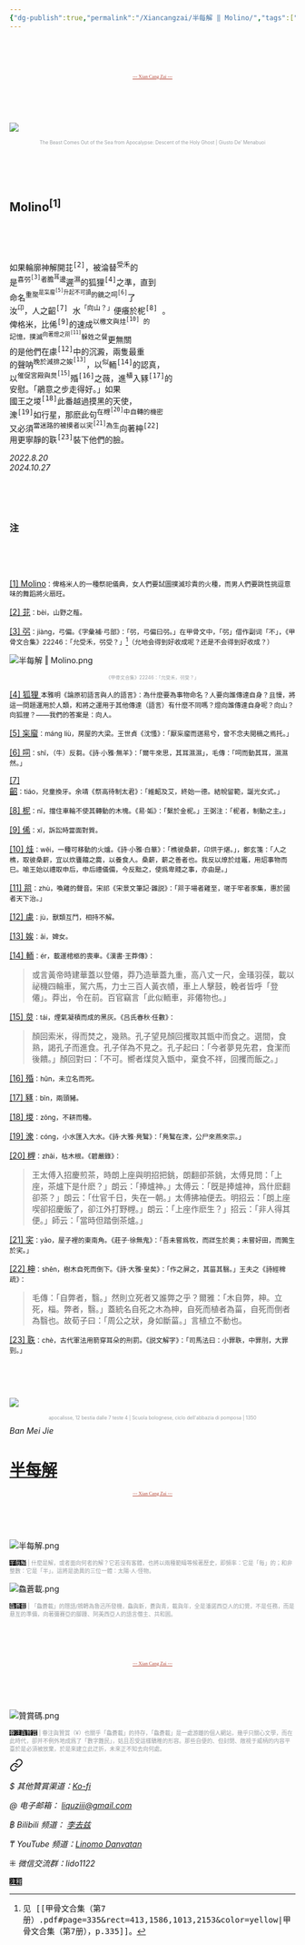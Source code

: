 ```yaml
---
{"dg-publish":true,"permalink":"/Xiancangzai/半每解 ‖ Molino/","tags":["半每解","李去兹","甲骨学"],"created":"2024-10-27T23:29:07.571+08:00"}
---
```




<pre>



</pre>

<pre style="text-align:center;font-family:'Antro Vectra';"><a href="https://www.xiancangzai.com/" style="font-size:0.6em; color:#B54434;">--- Xian Cang Zai ---</a></pre>

<pre>



</pre>

![](https://blogger.googleusercontent.com/img/b/R29vZ2xl/AVvXsEhnhlGidWdf1zBwUW7VQlSyKCZwzxP6k3nBSXpc3diZHakh1_hoh_3LK4p4ScRVfXZ9LDS3xndlUGLrykb_Xv8LdcOeiU_Na4DV4qi40C45fi5uUGkHeQbkWr8CgJQQyBngC5fi/s1600/3654414518_eb16be3333_b.jpg)

<p style="text-align:center;color:#999ea2;font-size:0.6em;">The Beast Comes Out of the Sea from Apocalypse: Descent of the Holy Ghost | Giusto De’ Menabuoi</p>

<pre>



</pre>

## Molino<sup>[1]</sup>

<pre>



</pre>

<pre>
如果輪廓神解開苝<sup>[2]</sup>，被淪替<sup>受禾</sup>的
是<sup>喜弜<sup>[3]</sup>者膽<sup>耳</sup>邊</sup>遲<sup>濕</sup>的狐狸<sup>[4]</sup>之準，直到
命名<sup>重聚<sup>是杗廇<sup>[5]</sup>升起不可讀</sup>的鏡之呞<sup>[6]</sup></sup>了
汝<sup>卬</sup>，人之齠<sup>[7]</sup> 水<sup>「向山？」</sup>便癢於柅<sup>[8]</sup> 。
俾格米，比俙<sup>[9]</sup>的速成<sup>以檄文與烓<sup>[10]</sup> 的</sup>
<sup>記憶，撲滅<sup>向著燈之喌<sup>[11]</sup></sup>躲姓之餐</sup>更無關
的是他們在豦<sup>[12]</sup>中的沉澱，兩隻最重
的聲呐<sup>晚於減排之娭<sup>[13]</sup></sup>，以<sup>似</sup>輀<sup>[14]</sup>的認真，
以<sup>催促宮殿與炱<sup>[15]</sup></sup>殙<sup>[16]</sup>之薇，進<sup>植</sup>入豩<sup>[17]</sup>的
安慰。「鵑意之步走得好。」如果
國王之堫<sup>[18]</sup>此番越過摸黑的天使，
潨<sup>[19]</sup>如行星，那麽此句<sup>在榸<sup>[20]</sup>中自轉的機密</sup>
又必須<sup>當迷路的被摸者以宎<sup>[21]</sup>為生</sup>向著柛<sup>[22]</sup>
用更寧靜的聅<sup>[23]</sup>裝下他們的臉。
</pre>

<cite>2022.8.20</cite><br/><cite>2024.10.27</cite>

<pre>



</pre>

### 注

<pre>



</pre>

<ins>[1] Molino</ins><small>：俾格米人的一種祭祀儀典，女人們要試圖撲滅珍貴的火種，而男人們要跳性挑逗意味的舞蹈將火扇旺。</small>

<ins>[2] 苝</ins><small>：bèi，山野之薤。</small>

<ins>[3] 弜</ins><small>：jiàng，弓偏。《字彙補‧弓部》：「弜，弓偏曰弜。」在甲骨文中，「弜」借作副词「不」，《甲骨文合集》22246：「允受禾，弜受？」[^1]（允地会得到好收成呢？还是不会得到好收成？）</small>

![半每解 ‖ Molino.png](/img/user/%E9%99%84%E4%BB%B6/%E9%99%84%E4%BB%B62024/%E5%8D%8A%E6%AF%8F%E8%A7%A3%20%E2%80%96%20Molino.png)

<p style="text-align:center;color:#999ea2;font-size:0.6em;">《甲骨文合集》22246：「允受禾，弜受？」</p>

<ins>[4] 狐狸 </ins><small>本雅明《論原初語言與人的語言》：為什麼要為事物命名？人要向誰傳達自身？且慢，將這一問題運用於人類，和將之運用于其他傳達（語言）有什麼不同嗎？燈向誰傳達自身呢？向山？向狐狸？——我們的答案是：向人。</small>

<ins>[5] 杗廇</ins><small>：máng liù，房屋的大梁。王世貞《沈慅》：「厭杗廇而遄易兮，曾不念夫閲樀之焉托。」</small>

<ins>[6] 呞</ins><small>：shī，（牛）反芻。《詩‧小雅‧無羊》：「爾牛來思，其耳濕濕」，毛傳：「呞而動其耳，濕濕然。」</small>

<ins>[7] 齠</ins><small>：tiáo，兒童換牙。余靖《祭高待制太君》：「維齠及艾，終始一德。結帨留範，誕光女式。」</small>

<ins>[8] 柅</ins><small>：nǐ，擋住車輪不使其轉動的木塊。《易·姤》：「繫於金柅。」王弼注：「柅者，制動之主。」</small>

<ins>[9] 俙</ins><small>：xī，訴訟時當面對質。</small>

<ins>[10] 烓</ins><small>：wēi，一種可移動的火爐。《詩‧小雅‧白華》：「樵彼桑薪，卬烘于煁。」，鄭玄箋：「人之樵，取彼桑薪，宜以炊饔饎之爨，以養食人。桑薪，薪之善者也。我反以燎於烓竈，用炤事物而巳。喻王始以禮取申后，申后禮儀備，今反黜之，使爲卑賤之事，亦由是。」</small>

<ins>[11] 喌</ins><small>：zhù，喚雞的聲音。宋祁《宋景文筆記·雜説》：「喌于場者雞至，嗟于牢者豕集，惠於國者天下治。」</small>

<ins>[12] 豦</ins><small>：jù，獸類互鬥，相持不解。</small>

<ins>[13] 娭</ins><small>：āi，婢女。</small>

<ins>[14] 輀</ins><small>：ér，載運棺柩的喪車。《漢書·王莽傳》：</small>

> 或言黃帝時建華蓋以登僊，莽乃造華蓋九重，高八丈一尺，金瑵羽葆，載以祕機四輪車，駕六馬，力士三百人黃衣幘，車上人擊鼓，輓者皆呼「登僊」。莽出，令在前。百官竊言「此似輀車，非僊物也。」

<ins>[15] 炱</ins><small>：tái，煙氣凝積而成的黑灰。《吕氏春秋‧任數》：</small>

> 顏回索米，得而焚之，幾熟。孔子望見顏回攫取其甑中而食之。選間，食熟，謁孔子而進食。孔子佯為不見之。孔子起曰：「今者夢見先君，食潔而後饋。」顏回對曰：「不可。嚮者煤炱入甑中，棄食不祥，回攫而飯之。」

<ins>[16] 殙</ins><small>：hūn，未立名而死。</small>

<ins>[17] 豩</ins><small>：bīn，兩頭豬。</small>

<ins>[18] 堫</ins><small>：zōng，不耕而種。</small>

<ins>[19] 潨</ins><small>：cóng，小水匯入大水。《詩·大雅·鳧鷖》：「鳧鷖在潨，公尸來燕來宗。」</small>

<ins>[20] 榸</ins><small>：zhāi，枯木根。《碧嚴錄》：</small>

> 王太傅入招慶煎茶，時朗上座與明招把銚，朗翻卻茶銚，太傅見問：「上座，茶爐下是什麽？」朗云：「捧爐神。」太傅云：「旣是捧爐神，爲什麽翻卻茶？」朗云：「仕官千日，失在一朝。」太傅拂袖便去。明招云：「朗上座喫卻招慶飯了，卻江外打野榸。」朗云：「上座作麽生？」招云：「非人得其便。」師云：「當時但踏倒茶爐。」

<ins>[21] 宎</ins><small>：yǎo，屋子裡的東南角。《莊子·徐無鬼》：「吾未嘗爲牧，而牂生於奧；未嘗好田，而鶉生於宎。」</small>

<ins>[22] 柛</ins><small>：shēn，樹木自死而倒下。《詩·大雅·皇矣》：「作之屏之，其菑其翳。」王夫之《詩經稗疏》：</small>

> 毛傳：「自弊者，翳。」然則立死者又誰弊之乎？爾雅：「木自弊，柛。立死，椔。弊者，翳。」蓋統名自死之木為柛，自死而植者為菑，自死而倒者為翳也。故荀子曰：「周公之狀，身如斷菑。」言植立不動也。

<ins>[23] 聅</ins><small>：chè，古代軍法用箭穿耳朵的刑罰。《説文解字》：「司馬法曰：小罪聅，中罪刖，大罪剄。」</small>

<pre>



</pre>

![](https://upload.wikimedia.org/wikipedia/commons/thumb/c/cb/Scuola_bolognese%2C_ciclo_dell%27abbazia_di_pomposa%2C_1350_ca.%2C_apocalisse%2C_12_bestia_dalle_7_teste_4.jpg/975px-Scuola_bolognese%2C_ciclo_dell%27abbazia_di_pomposa%2C_1350_ca.%2C_apocalisse%2C_12_bestia_dalle_7_teste_4.jpg?20180418183504)

<p style="text-align:center;color:#999ea2;font-size:0.6em;">apocalisse, 12 bestia dalle 7 teste 4 | Scuola bolognese, ciclo dell'abbazia di pomposa | 1350</p>

<div class="spacer"></div>

<div class="header-container"><div class="triangle"></div>
    <div class="collect-media" style="background-image: url('https://www.xiancangzai.com/img/user/%E9%99%84%E4%BB%B6/%E9%99%84%E4%BB%B62024/%E5%8D%8A%E6%AF%8F%E8%A7%A3.png');">
        <div class="collect-text">
            <cite>Ban Mei Jie</cite>
            <h1><a href="https://www.xiancangzai.com/Xiancangzai/%E5%8D%8A%E6%AF%8F%E8%A7%A3/">半每解</a></h1>
        </div>
    </div>
</div>

<pre style="text-align:center;font-family:'Antro Vectra';"><a href="https://www.xiancangzai.com/" style="font-size:0.6em; color:#B54434;">--- Xian Cang Zai ---</a></pre>

<pre>



</pre>

![半每解.png](/img/user/%E9%99%84%E4%BB%B6/%E9%99%84%E4%BB%B62024/%E5%8D%8A%E6%AF%8F%E8%A7%A3.png)

<p style="font-size:0.7em;color:#999ea2"><ins style="font-size:1em;background: black;color:white">半每解</ins> | 什麼是解，或者面向何者的解？它若沒有客體，也將以兩種範疇等候著歷史，即頻率：它是「每」的；和非整數：它是「半」。這將是詭異的三位一體：太陽·人·怪物。</p>

![鱻蒼載.png](/img/user/%E9%99%84%E4%BB%B6/%E9%99%84%E4%BB%B62024/%E9%B1%BB%E8%92%BC%E8%BC%89.png)

<p style="font-size:0.7em; color:#999ea2"><ins style="font-size:1em;background: black;color:white">鱻蒼載</ins> | 「鱻蒼載」的隱語/鴘轉為魯迅所發機，鱻與新，蒼與青，載與年，全是潘諾西亞人的幻覺，不是任務，而是悬亙的準備，向著彌賽亞的腳踵、阿美西亞人的語言僭主、共和囻。</p>

<pre>



</pre>

<pre style="text-align:center;font-family:'Antro Vectra';"><a href="https://www.xiancangzai.com/" style="font-size:0.6em; color:#B54434;">--- Xian Cang Zai ---</a></pre>

<pre>



</pre>

![贊賞碼.png](/img/user/%E9%99%84%E4%BB%B6/%E9%99%84%E4%BB%B62024/%E8%B4%8A%E8%B3%9E%E7%A2%BC.png)

<p style="font-size:0.7em; color:#999ea2"><ins style="font-size:1em;background: black;color:white">眷注與贊賞</ins> | 眷注與贊賞（¥）也關乎「鱻蒼載」的持存，「鱻蒼載」是一處游離的個人網站，幾乎只關心文學，而在此時代，卻并不例外地成爲了「數字難民」，姑且忍受這樣驕稚的形容。那些自便的、但封閉、敞視于威柄的内容平臺於是必須被放棄，於是來建立此迂折，未來正不知去向何處。</p>


<div class="transclusion internal-embed is-loaded"><a class="markdown-embed-link" href="/xiancangzai/link-tree/" aria-label="Open link"><svg xmlns="http://www.w3.org/2000/svg" width="24" height="24" viewBox="0 0 24 24" fill="none" stroke="currentColor" stroke-width="2" stroke-linecap="round" stroke-linejoin="round" class="svg-icon lucide-link"><path d="M10 13a5 5 0 0 0 7.54.54l3-3a5 5 0 0 0-7.07-7.07l-1.72 1.71"></path><path d="M14 11a5 5 0 0 0-7.54-.54l-3 3a5 5 0 0 0 7.07 7.07l1.71-1.71"></path></svg></a><div class="markdown-embed">





<cite>$ 其他贊賞渠道：[Ko-fi](https://ko-fi.com/xiancangzai)</cite>

<cite>@ 电子邮箱： liquziii@gmail.com </cite>

<cite>฿ Bilibili 频道： [李去兹](https://space.bilibili.com/1676863200)</cite>

<cite>₸ YouTube 频道：[Linomo Danvatan](http://www.youtube.com/@LinomoDanvatan) </cite>

<cite>⁜ 微信交流群：lido1122</cite>


</div></div>


<ins style="font-size:0.8em;background: black;color:white">注释</ins>

[^1]: <samp>见 [[甲骨文合集（第7册）.pdf#page=335&rect=413,1586,1013,2153&color=yellow|甲骨文合集（第7册），p.335]]。</samp>
